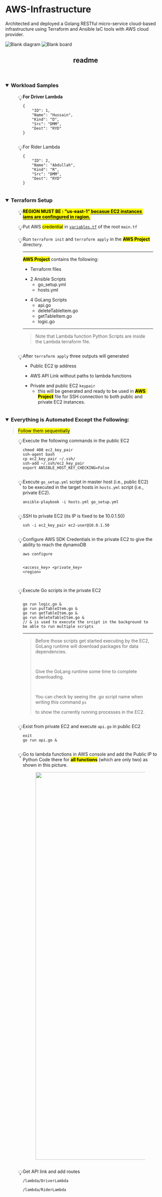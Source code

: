 # AWS-Infrastructure
Architected and deployed a Golang RESTful micro-service cloud-based infrastructure using Terraform and Ansible IaC tools with AWS cloud provider.

![Blank diagram](https://user-images.githubusercontent.com/121128779/209437315-b0fae1f6-8dea-4982-b937-d76e646d712e.png)
![Blank board](https://user-images.githubusercontent.com/121128779/209437319-c9e119af-6fac-4aec-813c-bb45e9e8c291.png)



<body><article id="c633a81e-a6e6-46b2-b6d7-c5291f19dd7b" class="page sans"><header><h1 class="page-title">readme</h1></header><div class="page-body"><p id="ccdd4e1d-e1c1-46c4-b95f-3d2197b08d69" class="">
</p><h3 id="1c261be7-3a6a-4f18-8949-9eb18f4100d0" class=""><details open=""><summary>Workload Samples</summary></details></h3><div class="indented"><figure class="block-color-gray_background callout" style="white-space:pre-wrap;display:flex" id="aa088fb2-ab15-4b08-aaba-0fbf97ede79c"><div style="font-size:1.5em"><span class="icon">💡</span></div><div style="width:100%"><strong>For Driver Lambda</strong><pre id="6faafd13-62c1-4c76-8f3f-13a35e78f118" class="code"><code>{
    "ID": 1,
    "Name": "Hussain",
    "Kind": "D",
    "Src": "DMM",
    "Dest": "RYD"
}</code></pre></div></figure><figure class="block-color-gray_background callout" style="white-space:pre-wrap;display:flex" id="96893455-ccf3-4f01-ba04-6a640131cf0f"><div style="font-size:1.5em"><span class="icon">💡</span></div><div style="width:100%">For Rider Lambda<pre id="0340ba42-3db7-4717-87f3-224103738c29" class="code"><code>{
    "ID": 2,
    "Name": "Abdullah",
    "Kind": "R",
    "Src": "DMM",
    "Dest": "RYD"
}</code></pre></div></figure></div><p id="e12b54a9-e0d0-4b8b-b68b-c67a8abc725a" class="">
</p><h3 id="1caf8fc9-7061-425b-8246-03f2838b1c00" class=""><details open=""><summary>Terraform Setup</summary></details></h3><div class="indented"><figure class="block-color-gray_background callout" style="white-space:pre-wrap;display:flex" id="55bbed9a-e002-4600-8132-9e65dbcaf3da"><div style="font-size:1.5em"><span class="icon">💡</span></div><div style="width:100%"><span style="border-bottom:0.05em solid"><mark class="highlight-red"><strong>REGION MUST BE : “us-east-1” becasue EC2 instances iams are confingured in ragion.</strong></mark></span></div></figure><figure class="block-color-gray_background callout" style="white-space:pre-wrap;display:flex" id="0a76e251-1962-4696-8377-f9e2fec90883"><div style="font-size:1.5em"><span class="icon">💡</span></div><div style="width:100%">Put AWS <mark class="highlight-teal">credential</mark> in <code><a href="http://variables.tf">variables.tf</a></code> of the root <code>main.tf</code></div></figure><figure class="block-color-gray_background callout" style="white-space:pre-wrap;display:flex" id="ee9c4c2e-32de-4836-9d95-940b6038fabf"><div style="font-size:1.5em"><span class="icon">💡</span></div><div style="width:100%">Run <code>terraform init</code> and <code>terraform apply</code> in the <mark class="highlight-red"><strong>AWS Project</strong></mark> directory.<hr id="572eb331-8b2e-4f37-8492-85fced93c574"><p id="86be610f-d499-4cf7-a52a-2bbeb108cda9" class=""><mark class="highlight-red"><strong>AWS Project</strong></mark> contains the following:</p><ul id="10b7a329-59b6-4fb1-8fa9-54078e8161be" class="bulleted-list"><li style="list-style-type:disc">Terraform files</li></ul><ul id="42038232-fe6a-46ab-9a85-6184e94dc87b" class="bulleted-list"><li style="list-style-type:disc">2 Ansible Scripts<ul id="3a9ef4db-d002-460a-98ad-fd770dd3e3b2" class="bulleted-list"><li style="list-style-type:circle">go_setup.yml</li></ul><ul id="dabfc9d1-320f-459d-bd10-6bd79a94549f" class="bulleted-list"><li style="list-style-type:circle">hosts.yml</li></ul></li></ul><ul id="d683b26e-4063-44a3-b9e0-e7d5f6511135" class="bulleted-list"><li style="list-style-type:disc">4 GoLang Scripts<ul id="c21e199b-1220-4bf8-8991-c25715eb419b" class="bulleted-list"><li style="list-style-type:circle">api.go</li></ul><ul id="a5ee927a-98cf-4efb-ac3a-9ad0baca62b0" class="bulleted-list"><li style="list-style-type:circle">deleteTableItem.go</li></ul><ul id="e565a151-6992-4734-a4e8-5d1813b788cf" class="bulleted-list"><li style="list-style-type:circle">getTableItem.go</li></ul><ul id="b23ebae9-dca5-447a-8432-a0d8398449e9" class="bulleted-list"><li style="list-style-type:circle">logic.go</li></ul></li></ul><hr id="c1ece803-2f6b-41e3-8c78-b46793377746"><blockquote id="394514b2-411d-41b8-a375-c84499968cd6" class="">Note that Lambda function Python Scripts are inside the Lambda terraform file.</blockquote></div></figure><figure class="block-color-gray_background callout" style="white-space:pre-wrap;display:flex" id="1822d121-c38d-4db6-80de-95f1a58fdafa"><div style="font-size:1.5em"><span class="icon">💡</span></div><div style="width:100%">After <code>terraform apply</code> three outputs will generated<ul id="a347aaa6-e40c-4515-a709-6ed882d7d4f9" class="bulleted-list"><li style="list-style-type:disc">Public EC2 ip address</li></ul><ul id="d3d9fa4f-e78e-45fd-9115-c2d986bff4fe" class="bulleted-list"><li style="list-style-type:disc">AWS API Link without paths to lambda functions</li></ul><ul id="1167e814-4176-4d4a-9a05-af586daa993d" class="bulleted-list"><li style="list-style-type:disc">Private and public EC2 <code>keypair</code><ul id="9cb4c1cb-8ab0-417f-889a-d40067342887" class="bulleted-list"><li style="list-style-type:circle">this will be generated and ready to be used in <mark class="highlight-red"><strong>AWS Project</strong></mark> file for SSH connection to both public and private EC2 instances.</li></ul></li></ul></div></figure></div><p id="44123faf-788a-4903-b060-722c6ec4a743" class="">
</p><h3 id="fe504287-4cb6-47ba-930e-bf8de18042aa" class=""><details open=""><summary>Everything is Automated Except the Following:</summary></details></h3><div class="indented"><p id="20ee9454-2adc-42df-95fb-17e435fb3a73" class="">
</p><blockquote id="9466df1b-4b97-4031-9d97-5d5865d4c3a2" class=""><span style="border-bottom:0.05em solid"><mark class="highlight-red">Follow them sequentially</mark></span></blockquote><p id="5416dbcf-c910-406a-9153-37e32b932673" class="">
</p><figure class="block-color-gray_background callout" style="white-space:pre-wrap;display:flex" id="4a5076c2-ef1a-4655-a67f-9dce80112144"><div style="font-size:1.5em"><span class="icon">💡</span></div><div style="width:100%">Execute the following commands in the public EC2<pre id="d3402675-3eeb-4b2a-934c-8ec53e0e6de7" class="code"><code>chmod 400 ec2_key_pair
ssh-agent bash
cp ec2_key_pair ~/.ssh/
ssh-add ~/.ssh/ec2_key_pair
export ANSIBLE_HOST_KEY_CHECKING=False</code></pre></div></figure><p id="425c0b11-ae7c-4bc7-8ef6-09a399ccca60" class="">
</p><figure class="block-color-gray_background callout" style="white-space:pre-wrap;display:flex" id="568618ce-1467-42d7-a2a4-bf404aa98155"><div style="font-size:1.5em"><span class="icon">💡</span></div><div style="width:100%">Execute <code>go_setup.yml</code> script in master host (i.e., public EC2) to be executed in the target hosts in <code>hosts.yml</code> script (i.e., private EC2).<pre id="34f82193-c6f5-46dc-b6ca-5c82f1436e92" class="code"><code>ansible-playbook -i hosts.yml go_setup.yml</code></pre></div></figure><p id="8f150167-7abe-444f-b07f-49bd9ddcb5bf" class="">
</p><figure class="block-color-gray_background callout" style="white-space:pre-wrap;display:flex" id="2a7af0fd-f991-4ce4-8817-665dc6d53947"><div style="font-size:1.5em"><span class="icon">💡</span></div><div style="width:100%">SSH to private EC2 (its IP is fixed to be 10.0.1.50)<pre id="0ae37bb9-08c3-4271-a08e-431702f84f4c" class="code"><code>ssh -i ec2_key_pair ec2-user@10.0.1.50</code></pre></div></figure><p id="98911c21-fd51-486d-9ee8-b68913aaa3b4" class="">
</p><figure class="block-color-gray_background callout" style="white-space:pre-wrap;display:flex" id="a79b41ae-fe28-45a1-8db2-28595f8c4ed0"><div style="font-size:1.5em"><span class="icon">💡</span></div><div style="width:100%">Configure AWS SDK Credentials in the private EC2 to give the ability to reach the dynamoDB<pre id="7d68b552-c021-4cd2-b666-f2804c149eac" class="code"><code>aws configure

&lt;access_key&gt;
&lt;private_key&gt;
&lt;region&gt;</code></pre></div></figure><p id="5b154e20-265a-485e-a1e4-98a93084b70a" class="">
</p><figure class="block-color-gray_background callout" style="white-space:pre-wrap;display:flex" id="a210e53f-0034-42ac-aa34-67a3ab8a9c43"><div style="font-size:1.5em"><span class="icon">💡</span></div><div style="width:100%">Execute Go scripts in the private EC2<pre id="348bec3f-dc47-463a-839d-af5b65c64ccc" class="code"><code>
go run logic.go &amp;
go run putTableItem.go &amp;
go run getTableItem.go &amp;
go run deleteTableItem.go &amp;
// &amp; is used to execute the srcipt in the background to be able to run multiple scripts</code></pre><hr id="53a2a277-fff6-4297-96e3-5bbc3269df90"><blockquote id="18ca6597-02b8-4b48-af0f-51670cebe2a6" class="">Before those scripts get started executing by the EC2, GoLang runtime will download packages for data dependencies.<p id="8e160c40-83f0-433d-8f7a-6ec7dd14a04b" class="">
</p><p id="fe0e17f1-5f1c-41ff-be7f-18f0b65e1d4b" class="">Give the GoLang runtime some time to complete downloading.</p><p id="bb634b8a-9d69-4dd2-9879-76b636b4f730" class="">
</p><p id="83e8ba91-9ae3-468f-8565-6fdd89228de5" class="">You can check by seeing the .go script name when writing this command <code>ps</code></p><p id="174f4f74-d060-4381-97fa-0bd25e7de8e7" class="">to show the currently running processes in the EC2.</p></blockquote></div></figure><p id="fa073120-28c8-4591-b6d7-86e9b6f05426" class="">
</p><figure class="block-color-gray_background callout" style="white-space:pre-wrap;display:flex" id="7a825bdc-4756-4d1e-870f-ad51aacd2837"><div style="font-size:1.5em"><span class="icon">💡</span></div><div style="width:100%">Exist from private EC2 and execute <code>api.go</code> in public EC2<pre id="1f250957-4d99-43e2-a200-58310b0e232e" class="code"><code>exit
go run api.go &amp;</code></pre></div></figure><p id="1cebbd74-ac91-46d2-9505-87c1a7bebf14" class="">
</p><figure class="block-color-gray_background callout" style="white-space:pre-wrap;display:flex" id="9f379bf2-cc24-41de-95cb-130fa17fc35c"><div style="font-size:1.5em"><span class="icon">💡</span></div><div style="width:100%">Go to lambda functions in AWS console and add the Public IP to Python Code there for <mark class="highlight-red"><strong>all functions</strong></mark> (which are only two) as shown in this picture.<figure id="6d02a68e-8ebb-482b-a42b-d11fdb2549a4" class="image"><a href="https://user-images.githubusercontent.com/121128779/209437336-2eb36300-d46d-4d21-9d60-0b597c53b9ba.png"><img style="width:1214px" src="https://user-images.githubusercontent.com/121128779/209437336-2eb36300-d46d-4d21-9d60-0b597c53b9ba.png"></a></figure></div></figure><p id="d6f2fd02-f728-4a9f-a7a2-ce6a1faf9fc0" class="">
</p><figure class="block-color-gray_background callout" style="white-space:pre-wrap;display:flex" id="7f2157c3-eb20-4957-af58-7a2631d95b43"><div style="font-size:1.5em"><span class="icon">💡</span></div><div style="width:100%">Get API link and add routes<p id="9d675cf0-40e9-467a-a14c-d33e63fde553" class=""><code>/lambda/DriverLambda</code></p><p id="8178488f-ba33-4ea6-a282-23b5f3583bd4" class=""><code>/lambda/RiderLambda</code></p></div></figure><p id="12b0ecbb-d630-4bbd-a620-eb9cb8dba940" class="">
</p></div><p id="3a212f55-aadd-448e-a293-fe9f709b94da" class="">
</p></div></article></body>
